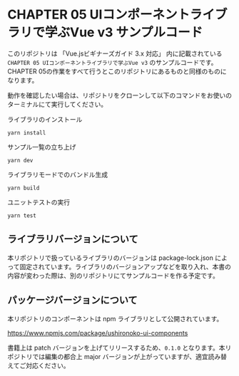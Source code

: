 # CHAPTER 05 UIコンポーネントライブラリで学ぶVue v3 サンプルコード

このリポジトリは 「Vue.jsビギナーズガイド 3.x 対応」 内に記載されている `CHAPTER 05 UIコンポーネントライブラリで学ぶVue v3` のサンプルコードです。CHAPTER 05の作業をすべて行うとこのリポジトリにあるものと同様のものになります。

動作を確認したい場合は、リポジトリをクローンして以下のコマンドをお使いのターミナルにて実行してください。

ライブラリのインストール

```shell
yarn install
```

サンプル一覧の立ち上げ

```shell
yarn dev
```

ライブラリモードでのバンドル生成

```shell
yarn build
```

ユニットテストの実行

```shell
yarn test
```

## ライブラリバージョンについて

本リポジトリで扱っているライブラリのバージョンは package-lock.json によって固定されています。ライブラリのバージョンアップなどを取り入れ、本書の内容が変わった際は、別のリポジトリにてサンプルコードを作る予定です。

## パッケージバージョンについて

本リポジトリのコンポーネントは npm ライブラリとして公開されています。

https://www.npmjs.com/package/ushironoko-ui-components

書籍上は patch バージョンを上げてリリースするため、`0.1.0` となります。本リポジトリでは編集の都合上 major バージョンが上がっていますが、適宜読み替えてご対応ください。





